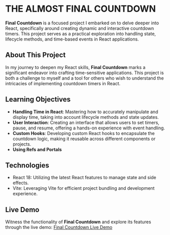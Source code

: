 # THE ALMOST FINAL COUNTDOWN

**Final Countdown** is a focused project I embarked on to delve deeper into React, specifically around creating dynamic and interactive countdown timers. This project serves as a practical exploration into handling state, lifecycle methods, and time-based events in React applications.

## About This Project

In my journey to deepen my React skills, **Final Countdown** marks a significant endeavor into crafting time-sensitive applications. This project is both a challenge to myself and a tool for others who wish to understand the intricacies of implementing countdown timers in React.

## Learning Objectives

- **Handling Time in React**: Mastering how to accurately manipulate and display time, taking into account lifecycle methods and state updates.
- **User Interaction**: Creating an interface that allows users to set timers, pause, and resume, offering a hands-on experience with event handling.
- **Custom Hooks**: Developing custom React hooks to encapsulate the countdown logic, making it reusable across different components or projects.
- **Using Refs and Portals**

## Technologies

- React 18: Utilizing the latest React features to manage state and side effects.
- Vite: Leveraging Vite for efficient project bundling and development experience.

## Live Demo

Witness the functionality of **Final Countdown** and explore its features through the live demo: [Final Countdown Live Demo](https://antqua.github.io/final-countdown/)


